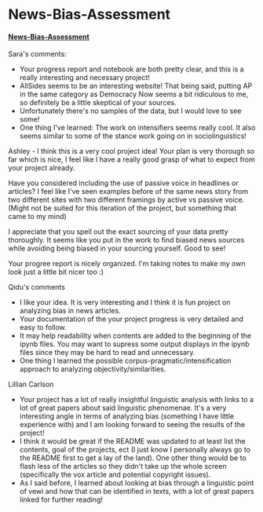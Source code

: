 # News-Bias-Assessment
#### [News-Bias-Assessment](https://github.com/Data-Science-for-Linguists-2025/News-Bias-Assessment)

Sara's comments:
- Your progress report and notebook are both pretty clear, and this is a really interesting and necessary project!
- AllSides seems to be an interesting website! That being said, putting AP in the same category as Democracy Now seems a bit ridiculous to me, so definitely be a little skeptical of your sources.
- Unfortunately there's no samples of the data, but I would love to see some!
- One thing I've learned: The work on intensifiers seems really cool. It also seems similar to some of the stance work going on in sociolinguistics!
  
Ashley -
I think this is a very cool project idea! Your plan is very thorough so far which is nice, I feel like I have a really good
grasp of what to expect from your project already. 

Have you considered including the use of passive voice in headlines or articles? I feel like I've seen
examples before of the same news story from two different sites with two different framings by active vs passive voice.
(Might not be suited for this iteration of the project, but something that came to my mind)

I appreciate that you spell out the exact sourcing of your data pretty thoroughly. It seems like you put in the work to find
biased news sources while avoiding being biased in your sourcing yourself. Good to see!

Your progree report is nicely organized. I'm taking notes to make my own look just a little bit nicer too :)

Qidu's comments
- I like your idea. It is very interesting and I think it is fun project on analyzing bias in news articles. 
- Your documentation of the your project progress is very detailed and easy to follow.
- It may help readability when contents are added to the beginning of the ipynb files. 
You may want to supress some output displays in the ipynb files since they may be hard to read and unnecessary. 
- One thing I learned the possible corpus-pragmatic/intensification approach to analyzing objectivity/similarities. 

Lillian Carlson
- Your project has a lot of really insightful linguistic analysis with links to a lot of great papers about said linguistic phenomenae. It's a very interesting angle in terms of analyzing bias (something I have little experience with) and I am looking forward to seeing the results of the project!
- I think it would be great if the README was updated to at least list the contents, goal of the projects, ect (I just know I personally always go to the README first to get a lay of the land). One other thing would be to flash less of the articles so they didn't take up the whole screen (specifically the vox article and potential copyright issues).
- As I said before, I learned about looking at bias through a linguistic point of vewi and how that can be identified in texts, with a lot of great papers linked for further reading!
